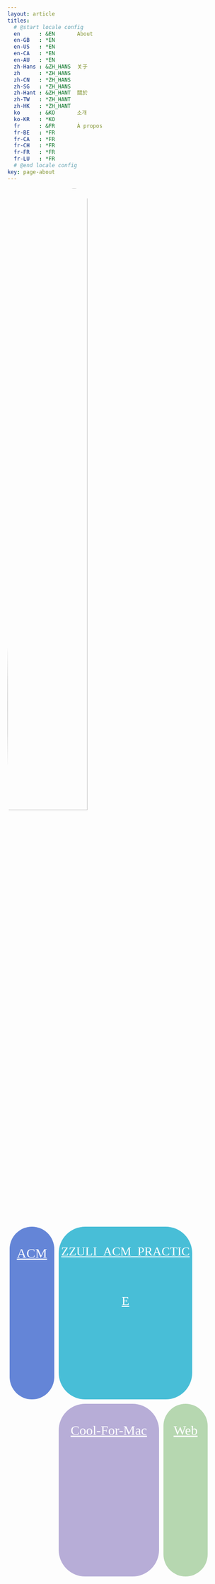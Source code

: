 ```yaml
---
layout: article
titles:
  # @start locale config
  en      : &EN       About
  en-GB   : *EN
  en-US   : *EN
  en-CA   : *EN
  en-AU   : *EN
  zh-Hans : &ZH_HANS  关于
  zh      : *ZH_HANS
  zh-CN   : *ZH_HANS
  zh-SG   : *ZH_HANS
  zh-Hant : &ZH_HANT  關於
  zh-TW   : *ZH_HANT
  zh-HK   : *ZH_HANT
  ko      : &KO       소개
  ko-KR   : *KO
  fr      : &FR       À propos
  fr-BE   : *FR
  fr-CA   : *FR
  fr-CH   : *FR
  fr-FR   : *FR
  fr-LU   : *FR
  # @end locale config
key: page-about
---
```






<a href="https://github.com/Chivas-Regal">
<img src="https://i.loli.net/2021/10/06/r18V35lIOm2KAdW.jpg"
style="
	display: block;
	width: 60%;
	border-radius: 50%;
	top: 200px;
"></a>

<div style="width: 100%;">
<a href="https://github.com/Chivas-Regal/ACM" style="
color: #ffffff;
display: block;
float: left;
padding: 1%;
width: 20%;
"><div style="
                  background-color: #6485D7;
                  border-radius: 60px; 
                  width: 100%;
                  height: 10%;
                  color: white;
                  text-align: center;
                  font-family: Fira Code;
                  font-size: 30px;
                  line-height: 4;
                  ">ACM</div></a>
<a href="https://github.com/Chivas-Regal/ZZULI_ACM_PRACTICE" style="
color: #ffffff;
display: block;
float: left;
padding: 5px;
width: 60%;
"><div style="
                  background-color: #48BED7;
                  border-radius: 60px; 
                  width: 100%;
                  height: 10%;
                  color: white;
                  text-align: center;
                  font-family: Fira Code;
                  font-size: 200%;
                  line-height: 4;
                  ">ZZULI_ACM_PRACTICE</div></a>
<a href="https://github.com/Chivas-Regal/Cool-For-Mac" style="
color: #ffffff;
display: block;
float: left;
width: 45%;
padding: 5px;
"><div style="
                  background-color: #B7ADD7;
                  border-radius: 60px; 
                  width: 100%;
                  height: 10%;
                  color: white;
                  text-align: center;
                  font-family: Fira Code;
                  font-size: 30px;
                  line-height: 4;
                  ">Cool-For-Mac</div></a>
<a href="https://github.com/Chivas-Regal/Web" style="
color: #ffffff;
display: block;
float: left;
padding: 5px;
width: 20%;
"><div style="
                  background-color: #B6D7B0;
                  border-radius: 60px; 
                  width: 100%;
                  height: 10%;
                  color: white;
                  text-align: center;
                  font-family: Fira Code;
                  font-size: 30px;
                  line-height: 4;
                  ">Web</div></a>
</div><br><br><br><br><br>
